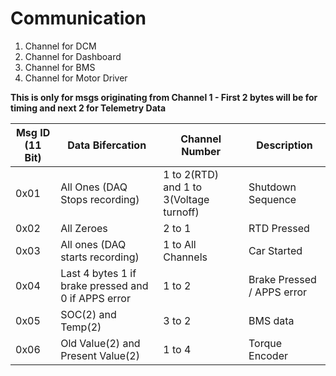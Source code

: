# Communication

1. Channel for DCM
2. Channel for Dashboard
3. Channel for BMS
4. Channel for Motor Driver


**This is only for msgs originating from Channel 1 - First 2 bytes will be for timing and next 2 for Telemetry Data**  

| Msg ID (11 Bit) | Data Bifercation  | Channel Number  | Description |
| --------------- | ----------------  | --------------  | ----------- |
|     0x01        |     All Ones (DAQ Stops recording)  | 1 to 2(RTD) and 1 to 3(Voltage turnoff)    | Shutdown Sequence |
|     0x02        |     All Zeroes          | 2 to 1    | RTD Pressed |
|     0x03        |     All ones (DAQ starts recording) | 1 to All Channels    | Car Started |
|     0x04        |    Last 4 bytes 1 if brake pressed and 0 if APPS error  | 1 to 2    | Brake Pressed / APPS error |
|     0x05        |     SOC(2) and Temp(2)       | 3 to 2    | BMS data |
|     0x06        |     Old Value(2) and Present Value(2)          | 1 to 4    | Torque Encoder |
